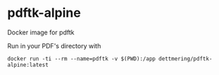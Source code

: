 # pdftk-alpine
Docker image for pdftk

Run in your PDF's directory with

```
docker run -ti --rm --name=pdftk -v $(PWD):/app dettmering/pdftk-alpine:latest
```
